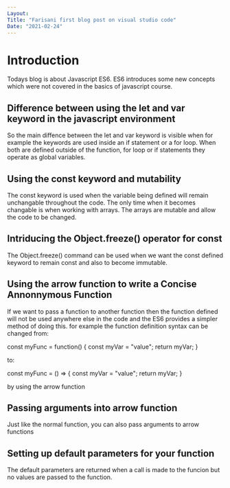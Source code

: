 ```yaml
---
Layout:
Title: "Farisani first blog post on visual studio code"
Date: "2021-02-24"
---
```


# Introduction 
Todays blog is about Javascript ES6. ES6 introduces some new concepts which were not covered in the basics of javascript course.

## Difference between using the let and var keyword in the javascript environment
So the main diffence between the let and var keyword is visible when for example the keywords are used inside an if statement or a for loop. When both are defined outside of the function, for loop or if statements they operate as global variables.

## Using the const keyword and mutability
The const keyword is used when the variable being defined will remain unchangable throughout the code. The only time when it becomes changable is when working with arrays. The arrays are mutable and allow the code to be changed.

## Intriducing the Object.freeze() operator for const
The Object.freeze() command can be used when we want the const defined keyword to remain const and also to become immutable.

## Using the arrow function to write a Concise Annonnymous Function
If we want to pass a function to another function then the function defined will not be used anywhere else in the code and the ES6 provides a simpler method of doing this. for example the function definition syntax can be changed from: 

const myFunc = function() {
  const myVar = "value";
  return myVar;
}

to:

const myFunc = () => {
  const myVar = "value";
  return myVar;
}

by using the arrow function 

## Passing arguments into arrow function
Just like the normal function, you can also pass arguments to arrow functions

## Setting up default parameters for your function
The default parameters are returned when a call is made to the funcion but no values are passed to the function.

## 
